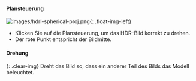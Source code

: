 
#### Plansteuerung

![images/hdri-spherical-proj.png](images/hdri-spherical-proj.png){: .float-img-left}

* Klicken Sie auf die Plansteuerung, um das HDR-Bild korrekt zu drehen.
* Der rote Punkt entspricht der Bildmitte.

#### Drehung
{: .clear-img}
Dreht das Bild so, dass ein anderer Teil des Bilds das Modell beleuchtet.